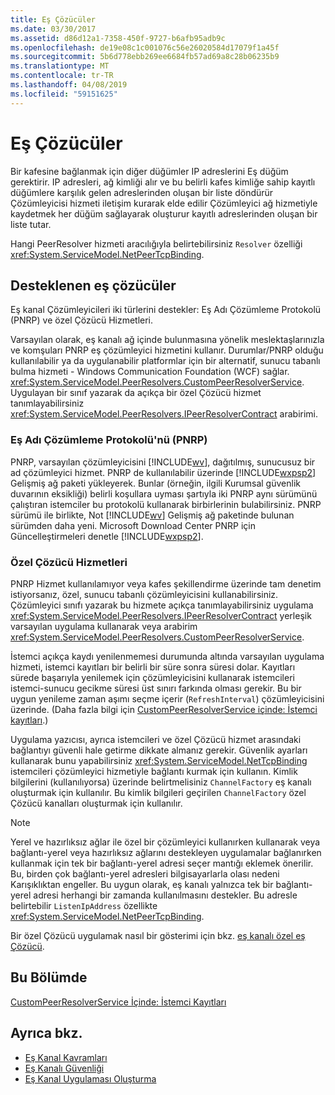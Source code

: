 ```yaml
---
title: Eş Çözücüler
ms.date: 03/30/2017
ms.assetid: d86d12a1-7358-450f-9727-b6afb95adb9c
ms.openlocfilehash: de19e08c1c001076c56e26020584d17079f1a45f
ms.sourcegitcommit: 5b6d778ebb269ee6684fb57ad69a8c28b06235b9
ms.translationtype: MT
ms.contentlocale: tr-TR
ms.lasthandoff: 04/08/2019
ms.locfileid: "59151625"
---
```

# <a name="peer-resolvers"></a>Eş Çözücüler
Bir kafesine bağlanmak için diğer düğümler IP adreslerini Eş düğüm gerektirir. IP adresleri, ağ kimliği alır ve bu belirli kafes kimliğe sahip kayıtlı düğümlere karşılık gelen adreslerinden oluşan bir liste döndürür Çözümleyicisi hizmeti iletişim kurarak elde edilir Çözümleyici ağ hizmetiyle kaydetmek her düğüm sağlayarak oluşturur kayıtlı adreslerinden oluşan bir liste tutar.  
  
 Hangi PeerResolver hizmeti aracılığıyla belirtebilirsiniz `Resolver` özelliği <xref:System.ServiceModel.NetPeerTcpBinding>.  
  
## <a name="supported-peer-resolvers"></a>Desteklenen eş çözücüler  
 Eş kanal Çözümleyicileri iki türlerini destekler: Eş Adı Çözümleme Protokolü (PNRP) ve özel Çözücü Hizmetleri.  
  
 Varsayılan olarak, eş kanalı ağ içinde bulunmasına yönelik meslektaşlarınızla ve komşuları PNRP eş çözümleyici hizmetini kullanır. Durumlar/PNRP olduğu kullanılabilir ya da uygulanabilir platformlar için bir alternatif, sunucu tabanlı bulma hizmeti - Windows Communication Foundation (WCF) sağlar. <xref:System.ServiceModel.PeerResolvers.CustomPeerResolverService>. Uygulayan bir sınıf yazarak da açıkça bir özel Çözücü hizmet tanımlayabilirsiniz <xref:System.ServiceModel.PeerResolvers.IPeerResolverContract> arabirimi.  
  
### <a name="peer-name-resolution-protocol-pnrp"></a>Eş Adı Çözümleme Protokolü'nü (PNRP)  
 PNRP, varsayılan çözümleyicisini [!INCLUDE[wv](../../../../includes/wv-md.md)], dağıtılmış, sunucusuz bir ad çözümleyici hizmet. PNRP de kullanılabilir üzerinde [!INCLUDE[wxpsp2](../../../../includes/wxpsp2-md.md)] Gelişmiş ağ paketi yükleyerek. Bunlar (örneğin, ilgili Kurumsal güvenlik duvarının eksikliği) belirli koşullara uyması şartıyla iki PNRP aynı sürümünü çalıştıran istemciler bu protokolü kullanarak birbirlerinin bulabilirsiniz. PNRP sürümü ile birlikte, Not [!INCLUDE[wv](../../../../includes/wv-md.md)] Gelişmiş ağ paketinde bulunan sürümden daha yeni. Microsoft Download Center PNRP için Güncelleştirmeleri denetle [!INCLUDE[wxpsp2](../../../../includes/wxpsp2-md.md)].  
  
### <a name="custom-resolver-services"></a>Özel Çözücü Hizmetleri  
 PNRP Hizmet kullanılamıyor veya kafes şekillendirme üzerinde tam denetim istiyorsanız, özel, sunucu tabanlı çözümleyicisini kullanabilirsiniz. Çözümleyici sınıfı yazarak bu hizmete açıkça tanımlayabilirsiniz uygulama <xref:System.ServiceModel.PeerResolvers.IPeerResolverContract> yerleşik varsayılan uygulama kullanarak veya arabirim <xref:System.ServiceModel.PeerResolvers.CustomPeerResolverService>.  
  
 İstemci açıkça kaydı yenilenmemesi durumunda altında varsayılan uygulama hizmeti, istemci kayıtları bir belirli bir süre sonra süresi dolar. Kayıtları sürede başarıyla yenilemek için çözümleyicisini kullanarak istemcileri istemci-sunucu gecikme süresi üst sınırı farkında olması gerekir. Bu bir uygun yenileme zaman aşımı seçme içerir (`RefreshInterval`) çözümleyicisini üzerinde. (Daha fazla bilgi için [CustomPeerResolverService içinde: İstemci kayıtları](../../../../docs/framework/wcf/feature-details/inside-the-custompeerresolverservice-client-registrations.md).)  
  
 Uygulama yazıcısı, ayrıca istemcileri ve özel Çözücü hizmet arasındaki bağlantıyı güvenli hale getirme dikkate almanız gerekir. Güvenlik ayarları kullanarak bunu yapabilirsiniz <xref:System.ServiceModel.NetTcpBinding> istemcileri çözümleyici hizmetiyle bağlantı kurmak için kullanın. Kimlik bilgilerini (kullanılıyorsa) üzerinde belirtmelisiniz `ChannelFactory` eş kanalı oluşturmak için kullanılır. Bu kimlik bilgileri geçirilen `ChannelFactory` özel Çözücü kanalları oluşturmak için kullanılır.  
  
> [!NOTE]
>  Yerel ve hazırlıksız ağlar ile özel bir çözümleyici kullanırken kullanarak veya bağlantı-yerel veya hazırlıksız ağlarını destekleyen uygulamalar bağlanırken kullanmak için tek bir bağlantı-yerel adresi seçer mantığı eklemek önerilir. Bu, birden çok bağlantı-yerel adresleri bilgisayarlarla olası nedeni Karışıklıktan engeller. Bu uygun olarak, eş kanalı yalnızca tek bir bağlantı-yerel adresi herhangi bir zamanda kullanılmasını destekler. Bu adresle belirtebilir `ListenIpAddress` özellikte <xref:System.ServiceModel.NetPeerTcpBinding>.  
  
 Bir özel Çözücü uygulamak nasıl bir gösterimi için bkz. [eş kanalı özel eş Çözücü](https://docs.microsoft.com/previous-versions/dotnet/netframework-3.5/ms751466(v=vs.90)).  
  
## <a name="in-this-section"></a>Bu Bölümde  
 [CustomPeerResolverService İçinde: İstemci Kayıtları](../../../../docs/framework/wcf/feature-details/inside-the-custompeerresolverservice-client-registrations.md)  
  
## <a name="see-also"></a>Ayrıca bkz.

- [Eş Kanal Kavramları](../../../../docs/framework/wcf/feature-details/peer-channel-concepts.md)
- [Eş Kanalı Güvenliği](../../../../docs/framework/wcf/feature-details/peer-channel-security.md)
- [Eş Kanal Uygulaması Oluşturma](../../../../docs/framework/wcf/feature-details/building-a-peer-channel-application.md)
